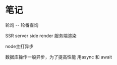 # 笔记

轮询   --   轮番查询



SSR  server side render    服务端渲染



node主打异步



数据库操作一般异步，为了提高性能 用async 和 await



